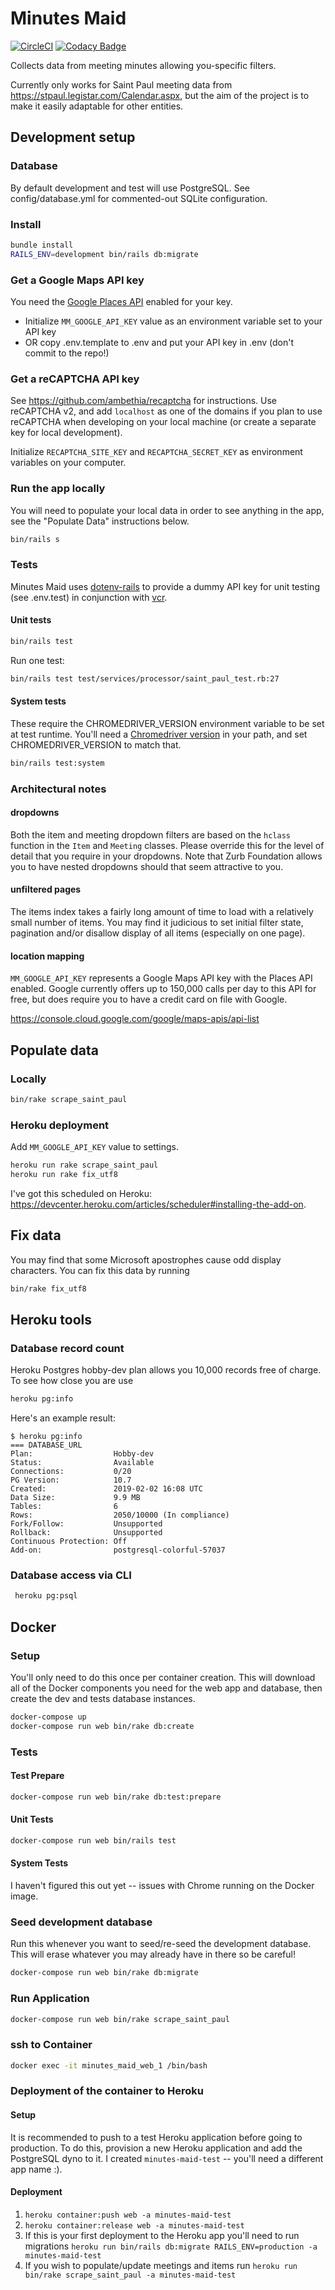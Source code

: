 # Minutes Maid
[![CircleCI](https://circleci.com/gh/eebbesen/minutes_maid.svg?style=svg)](https://circleci.com/gh/eebbesen/minutes_maid) [![Codacy Badge](https://api.codacy.com/project/badge/Grade/c23d9d0e05314d6ab9982f6d63073b46)](https://www.codacy.com/manual/eebbesen/minutes_maid?utm_source=github.com&amp;utm_medium=referral&amp;utm_content=eebbesen/minutes_maid&amp;utm_campaign=Badge_Grade)

Collects data from meeting minutes allowing you-specific filters.

Currently only works for Saint Paul meeting data from https://stpaul.legistar.com/Calendar.aspx, but the aim of the project is to make it easily adaptable for other entities.

## Development setup
### Database
By default development and test will use PostgreSQL. See config/database.yml for commented-out SQLite configuration.

### Install
```bash
bundle install
RAILS_ENV=development bin/rails db:migrate
```

### Get a Google Maps API key
You need the [Google Places API](https://developers.google.com/places/web-service/intro) enabled for your key.

*   Initialize `MM_GOOGLE_API_KEY` value as an environment variable set to your API key
*   OR copy .env.template to .env and put your API key in .env (don't commit to the repo!)

### Get a reCAPTCHA API key
See https://github.com/ambethia/recaptcha for instructions. Use reCAPTCHA v2, and add `localhost` as one of the domains if you plan to use reCAPTCHA when developing on your local machine (or create a separate key for local development).

Initialize `RECAPTCHA_SITE_KEY` and `RECAPTCHA_SECRET_KEY` as environment variables on your computer.

### Run the app locally
You will need to populate your local data in order to see anything in the app, see the "Populate Data" instructions below.
```bash
bin/rails s
```

### Tests
Minutes Maid uses [dotenv-rails](https://github.com/bkeepers/dotenv) to provide a dummy API key for unit testing (see .env.test) in conjunction with [vcr](https://github.com/vcr/vcr).

#### Unit tests
```bash
bin/rails test
```

Run one test:
```bash
bin/rails test test/services/processor/saint_paul_test.rb:27
```

#### System tests
These require the CHROMEDRIVER_VERSION environment variable to be set at test runtime. You'll need a [Chromedriver version](https://chromedriver.chromium.org/downloads) in your path, and set CHROMEDRIVER_VERSION to match that.
```bash
bin/rails test:system
```

### Architectural notes
#### dropdowns
Both the item and meeting dropdown filters are based on the `hclass` function in the `Item` and `Meeting` classes. Please override this for the level of detail that you require in your dropdowns. Note that Zurb Foundation allows you to have nested dropdowns should that seem attractive to you.

#### unfiltered pages
The items index takes a fairly long amount of time to load with a relatively small number of items. You may find it judicious to set initial filter state, pagination and/or disallow display of all items (especially on one page).

#### location mapping
`MM_GOOGLE_API_KEY` represents a Google Maps API key with the Places API enabled. Google currently offers up to 150,000 calls per day to this API for free, but does require you to have a credit card on file with Google.

https://console.cloud.google.com/google/maps-apis/api-list

## Populate data
### Locally
```bash
bin/rake scrape_saint_paul
```

### Heroku deployment
Add `MM_GOOGLE_API_KEY` value to settings.
```bash
heroku run rake scrape_saint_paul
heroku run rake fix_utf8
```
I've got this scheduled on Heroku: https://devcenter.heroku.com/articles/scheduler#installing-the-add-on.


## Fix data
You may find that some Microsoft apostrophes cause odd display characters. You can fix this data by running
```bash
bin/rake fix_utf8
```

## Heroku tools
### Database record count
Heroku Postgres hobby-dev plan allows you 10,000 records free of charge. To see how close you are use

```bash
heroku pg:info
```
Here's an example result:
```
$ heroku pg:info
=== DATABASE_URL
Plan:                  Hobby-dev
Status:                Available
Connections:           0/20
PG Version:            10.7
Created:               2019-02-02 16:08 UTC
Data Size:             9.9 MB
Tables:                6
Rows:                  2050/10000 (In compliance)
Fork/Follow:           Unsupported
Rollback:              Unsupported
Continuous Protection: Off
Add-on:                postgresql-colorful-57037
```

### Database access via CLI
```bash
 heroku pg:psql
 ```

## Docker
### Setup
You'll only need to do this once per container creation. This will download all of the Docker components you need for the web app and database, then create the dev and tests database instances.
```bash
docker-compose up
docker-compose run web bin/rake db:create
```

### Tests
#### Test Prepare
```bash
docker-compose run web bin/rake db:test:prepare
```

#### Unit Tests
```bash
docker-compose run web bin/rails test
```

#### System Tests
I haven't figured this out yet -- issues with Chrome running on the Docker image.

### Seed development database
Run this whenever you want to seed/re-seed the development database. This will erase whatever you may already have in there so be careful!
```bash
docker-compose run web bin/rake db:migrate
```

### Run Application
```bash
docker-compose run web bin/rake scrape_saint_paul
```

### ssh to Container
```bash
docker exec -it minutes_maid_web_1 /bin/bash
```

### Deployment of the container to Heroku
#### Setup
It is recommended to push to a test Heroku application before going to production. To do this, provision a new Heroku application and add the PostgreSQL dyno to it. I created `minutes-maid-test` -- you'll need a different app name :).

#### Deployment
1. `heroku container:push web -a minutes-maid-test`
1. `heroku container:release web -a minutes-maid-test`
1. If this is your first deployment to the Heroku app you'll need to run migrations `heroku run bin/rails db:migrate RAILS_ENV=production -a minutes-maid-test`
1. If you wish to populate/update meetings and items run `heroku run bin/rake scrape_saint_paul -a minutes-maid-test`